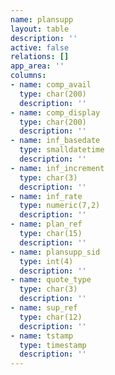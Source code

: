 ```yaml
---
name: plansupp
layout: table
description: ''
active: false
relations: []
app_area: ''
columns:
- name: comp_avail
  type: char(200)
  description: ''
- name: comp_display
  type: char(200)
  description: ''
- name: inf_basedate
  type: smalldatetime
  description: ''
- name: inf_increment
  type: char(3)
  description: ''
- name: inf_rate
  type: numeric(7,2)
  description: ''
- name: plan_ref
  type: char(15)
  description: ''
- name: plansupp_sid
  type: int(4)
  description: ''
- name: quote_type
  type: char(3)
  description: ''
- name: sup_ref
  type: char(12)
  description: ''
- name: tstamp
  type: timestamp
  description: ''
---
```


